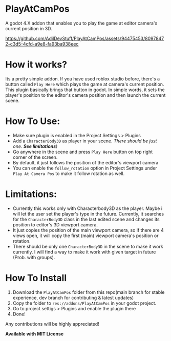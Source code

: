 # PlayAtCamPos
A godot 4.X addon that enables you to play the game at editor camera's current position in 3D.

https://github.com/AdilDevStuff/PlayAtCamPos/assets/94475453/80978472-c3d5-4cfd-a9e8-fa93ba938eec

# How it works?
Its a pretty simple addon. If you have used roblox studio before, there's a button called `Play Here` which plays the game at camera's current position. This plugin basically brings that button in godot. In simple words, it sets the player's position to the editor's camera position and then launch the current scene.

# How To Use:
- Make sure plugin is enabled in the Project Settings > Plugins
- Add a `CharacterBody3D` as player in your scene. *There should be just one. **See limitations**)*
- Go anywhere in the scene and press `Play Here` button on top right corner of the screen.
- By default, it just follows the position of the editor's viewport camera
- You can enable the `follow_rotation` option in Project Settings under `Play At Camera Pos` to make it follow rotation as well.

# Limitations:
- Currently this works only with Characterbody3D as the player. Maybe i will let the user set the player's type in the future. Currently, it searches for the `CharacterBody3D` class in the last edited scene and changes its position to editor's 3D viewport camera.
- It just copies the position of the main viewport camera, so if there are 4 views open, it will copy the first (main) viewport camera's position or rotation.
- There should be only one `CharacterBody3D` in the scene to make it work currently. I will find a way to make it work with given target in future (Prob. with groups).

# How To Install
1. Download the `PlayAtCamPos` folder from this repo(main branch for stable experience, dev branch for contributing & latest updates)
2. Copy the folder to `res://addons/PlayAtCamPos` in your godot project.
3. Go to project settigs > Plugins and enable the plugin there
4. Done!

Any contributions will be highly appreciated!

**Available with
MIT License**

